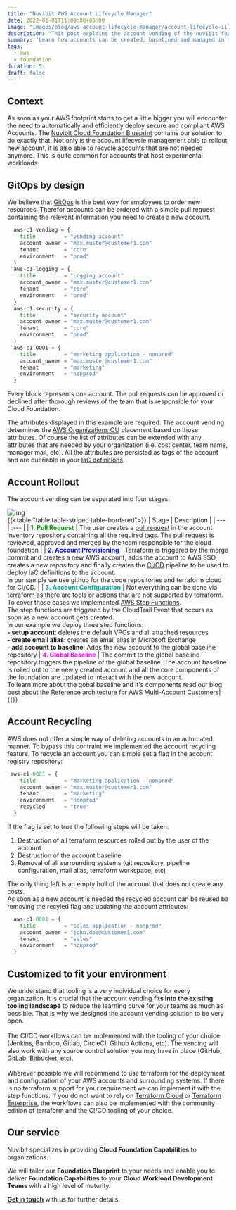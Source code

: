 ```yaml
---
title: "Nuvibit AWS Account Lifecycle Manager"
date: 2022-01-01T11:00:00+06:00
image: "images/blog/aws-account-lifecycle-manager/account-lifecycle-illustration.png"
description: "This post explains the account vending of the nuvibit foundation blueprint."
summary: "Learn how accounts can be created, baselined and managed in the nuvibit cloud foundation blueprint."
tags:
  - aws
  - foundation
duration: 5
draft: false
---
```

## Context

As soon as your AWS footprint starts to get a little bigger you will encounter the need to automatically and efficiently deploy secure and compliant AWS Accounts. 
The [Nuvibit Cloud Foundation Blueprint](products/foundation-blueprint) contains our solution to do exactly that. Not only is the account lifecycle management able to rollout new account, it is also able to recycle accounts that are not needed anymore. This is quite common for accounts that host experimental workloads.

## GitOps by design
We believe that [GitOps](faq/#gitops 'What is GitOps?') is the best way for employees to order new resources. Therefor accounts can be ordered with a simple pull request containing the relevant information you need to create a new account.

```terraform {linenos=table,hl_lines=[],linenostart=50}
  aws-c1-vending = {
    title         = "vending account"
    account_owner = "max.muster@customer1.com"
    tenant        = "core"
    environment   = "prod"
  }
  aws-c1-logging = {
    title         = "Logging account"
    account_owner = "max.muster@customer1.com"
    tenant        = "core"
    environment   = "prod"
  }
  aws-c1-security = {
    title         = "security account"
    account_owner = "max.muster@customer1.com"
    tenant        = "core"
    environment   = "prod"
  }
  aws-c1-OOO1 = {
    title         = "marketing application - nonprod"
    account_owner = "max.muster@customer1.com"
    tenant        = "marketing"
    environment   = "nonprod"
  }
```

Every block represents one account. The pull requests can be approved or declined after thorough reviews of the team that is responsible for your Cloud Foundation.

The attributes displayed in this example are required. The account vending determines the [AWS Organizations OU](https://docs.aws.amazon.com/organizations/latest/userguide/orgs_manage_ous.html) placement based on those attributes. Of course the list of attributes can be extended with any attributes that are needed by your organization (i.e. cost center, team name, manager mail, etc).
All the attributes are persisted as tags of the account and are queriable in your [IaC definitions](faq/#iac 'What is Infrastructure as Code?').

## Account Rollout

The account vending can be separated into four stages:

![img](images/blog/aws-account-lifecycle-manager/account-lifecycle-diag-highres.png)
<br/>
{{<table "table table-striped table-bordered">}}
| Stage | Description |
| ---   | :---  |
| <span style="color: #009900">**1. Pull Request**</span> | The user creates a [pull request](https://docs.github.com/en/pull-requests/collaborating-with-pull-requests/proposing-changes-to-your-work-with-pull-requests/about-pull-requests) in the account inventory repository containing all the required tags. The pull request is reviewed, approved and merged by the team responsible for the cloud foundation |
| <span style="color: #0008FF">**2. Account Provisioning**</span> | Terraform is triggered by the merge commit and creates a new AWS account, adds the account to AWS SSO, creates a new repository and finally creates the [CI/CD](faq/#cicd 'What is CI/CD?') pipeline to be used to deploy IaC definitions to the account. <br/> In our sample we use github for the code repositories and terraform cloud for CI/CD. |
| <span style="color: #009999">**3. Account Configuration**</span> | Not everything can be done via terraform as there are tools or actions that are not supported by terraform. To cover those cases we implemented [AWS Step Functions](https://aws.amazon.com/step-functions/?step-functions.sort-by=item.additionalFields.postDateTime&step-functions.sort-order=desc). <br/>The step functions are triggered by the CloudTrail Event that occurs as soon as a new account gets created. <br/>In our example we deploy three step functions: <br/>**- setup account**: deletes the default VPCs and all attached resources<br/>**- create email alias**: creates an email alias in Microsoft Exchange<br/>**- add account to baseline**: Adds the new account to the global baseline repository
| <span style="color: #FF00FF">**4. Global Baseline**</span> | The commit to the global baseline repository triggers the pipeline of the global baseline. The account baseline is rolled out to the newly created account and all the core components of the foundation are updated to interact with the new account.<br/>To learn more about the gobal baseline and it's components read our blog post about the [Reference architecture for AWS Multi-Account Customers](blog/aws-multiaccount-reference-architecture)|
{{</table>}}
<br/>

## Account Recycling
AWS does not offer a simple way of deleting accounts in an automated manner. To bypass this contraint we implemented the account recycling feature.
To recycle an account you can simple set a flag in the account registry repository:

```terraform {linenos=table,hl_lines=[],linenostart=50}
 aws-c1-0001 = {
    title         = "marketing application - nonprod"
    account_owner = "max.muster@customer1.com"
    tenant        = "marketing"
    environment   = "nonprod"
    recycled      = "true"
  }
```

If the flag is set to true the following steps will be taken:
1. Destruction of all terraform resources rolled out by the user of the account
2. Destruction of the account baseline
3. Removal of all surrounding systems (git repository, pipeline configuration, mail alias, terraform workspace, etc)

The only thing left is an empty hull of the account that does not create any costs.<br/>
As soon as a new account is needed the recycled account can be reused ba removing the recyled flag and updating the account attributes:

```terraform {linenos=table,hl_lines=[],linenostart=50}
  aws-c1-0001 = {
    title         = "sales application - nonprod"
    account_owner = "john.doe@customer1.com"
    tenant        = "sales"
    environment   = "nonprod"
  }
```

## Customized to fit your environment
We understand that tooling is a very individual choice for every organization. It is crucial that the account vending **fits into the existing tooling landscape** to reduce the learning curve for your teams as much as possible.
That is why we designed the account vending solution to be very open.<br/><br/>
The CI/CD workflows can be implemented with the tooling of your choice (Jenkins, Bamboo, Gitlab, CircleCI, Github Actions, etc). The vending will also work with any source control solution you may have in place (GitHub, GitLab, Bitbucket, etc).<br/><br/>
Wherever possible we will recommend to use terraform for the deployment and configuration of your AWS accounts and surrounding systems. If there is no terraform support for your requirement we can implement it with the step functions.
If you do not want to rely on [Terraform Cloud](https://www.terraform.io/cloud) or [Terraform Enterprise](https://www.terraform.io/enterprise), the workflows can also be implemented with the community edition of terraform and the CI/CD tooling of your choice.

## Our service

Nuvibit specializes in providing **Cloud Foundation Capabilities** to organizations.

We will tailor our **Foundation Blueprint** to your needs and enable you to deliver **Foundation Capabilities** to your **Cloud Workload Development Teams** with a high level of maturity.

**[Get in touch](/contact/ 'Contact us for more information!')** with us for further details.